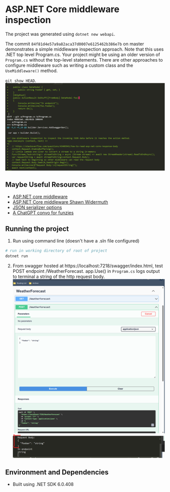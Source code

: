 # ASP.NET Core middleware inspection
The project was generated using `dotnet new webapi`.

The commit `84f81d4e57a9a82aca37d0007e6125462b386e7b` on master demonstrates a simple middleware inspection approach. Note that this uses .NET top level Program.cs. Your project  might be using an older version of `Program.cs` without the top-level statements. There are other approaches to configure middleware such as writing a custom class and the `UseMiddleware()` method.

`git show HEAD`.
![Alt text](image.png)

## Maybe Useful Resources
- [ASP.NET core middleware](https://learn.microsoft.com/en-us/aspnet/core/fundamentals/middleware/?view=aspnetcore-6.0)
- [ASP.NET Core middleware Shawn Widermuth](https://www.youtube.com/watch?v=TqCshF0o0nE&t=42s)
- [JSON serializer options](https://learn.microsoft.com/en-us/dotnet/standard/serialization/system-text-json/configure-options?pivots=dotnet-7-0#web-defaults-for-jsonserializeroptions)
- [A ChatGPT convo for funzies](https://chat.openai.com/share/5cfcf298-0302-44e2-8f06-cb9016bc3b92)


## Running the project
1. Run using command line (doesn't have a .sln file configured)
```bash
# run in working directory of root of project
dotnet run
```
2. From swagger hosted at https://localhost:7218/swagger/index.html, test POST endpoint /WeatherForecast. app.Use() in `Program.cs` logs output to terminal a string of the http request body.
![Alt text](image-1.png)
![Alt text](image-2.png)
## Environment and Dependencies
- Built using .NET SDK 6.0.408